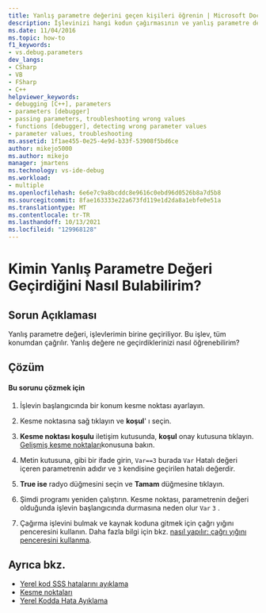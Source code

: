 ```yaml
---
title: Yanlış parametre değerini geçen kişileri öğrenin | Microsoft Docs
description: İşlevinizi hangi kodun çağırmasının ve yanlış parametre değeri geçirdiklerinizin olduğunu fark edebilirsiniz. Bunu yapmak için koşullu kesme noktası kullanmayı öğrenin.
ms.date: 11/04/2016
ms.topic: how-to
f1_keywords:
- vs.debug.parameters
dev_langs:
- CSharp
- VB
- FSharp
- C++
helpviewer_keywords:
- debugging [C++], parameters
- parameters [debugger]
- passing parameters, troubleshooting wrong values
- functions [debugger], detecting wrong parameter values
- parameter values, troubleshooting
ms.assetid: 1f1ae455-0e25-4e9d-b33f-53908f5bd6ce
author: mikejo5000
ms.author: mikejo
manager: jmartens
ms.technology: vs-ide-debug
ms.workload:
- multiple
ms.openlocfilehash: 6e6e7c9a8bcddc8e9616c0ebd96d0526b8a7d5b8
ms.sourcegitcommit: 8fae163333e22a673fd119e1d2da8a1ebfe0e51a
ms.translationtype: MT
ms.contentlocale: tr-TR
ms.lasthandoff: 10/13/2021
ms.locfileid: "129968128"
---
```

# <a name="how-can-i-find-out-who-is-passing-a-wrong-parameter-value"></a>Kimin Yanlış Parametre Değeri Geçirdiğini Nasıl Bulabilirim?
## <a name="problem-description"></a>Sorun Açıklaması
 Yanlış parametre değeri, işlevlerimin birine geçiriliyor. Bu işlev, tüm konumdan çağrılır. Yanlış değere ne geçirdiklerinizi nasıl öğrenebilirim?

## <a name="solution"></a>Çözüm

#### <a name="to-resolve-this-problem"></a>Bu sorunu çözmek için

1. İşlevin başlangıcında bir konum kesme noktası ayarlayın.

2. Kesme noktasına sağ tıklayın ve **koşul**' ı seçin.

3. **Kesme noktası koşulu** iletişim kutusunda, **koşul** onay kutusuna tıklayın. [Gelişmiş kesme noktaları](../debugger/using-breakpoints.md#BKMK_Specify_a_breakpoint_condition_using_a_code_expression)konusuna bakın.

4. Metin kutusuna, gibi bir ifade girin, `Var==3` burada `Var` Hatalı değeri içeren parametrenin adıdır ve `3` kendisine geçirilen hatalı değerdir.

5. **True ise** radyo düğmesini seçin ve **Tamam** düğmesine tıklayın.

6. Şimdi programı yeniden çalıştırın. Kesme noktası, parametrenin değeri olduğunda işlevin başlangıcında durmasına neden olur `Var` `3` .

7. Çağırma işlevini bulmak ve kaynak koduna gitmek için çağrı yığını penceresini kullanın. Daha fazla bilgi için bkz. [nasıl yapılır: çağrı yığını penceresini kullanma](../debugger/how-to-use-the-call-stack-window.md).

## <a name="see-also"></a>Ayrıca bkz.
- [Yerel kod SSS hatalarını ayıklama](../debugger/debugging-native-code-faqs.md)
- [Kesme noktaları](/previous-versions/ktf38f66(v=vs.100))
- [Yerel Kodda Hata Ayıklama](../debugger/debugging-native-code.md)
